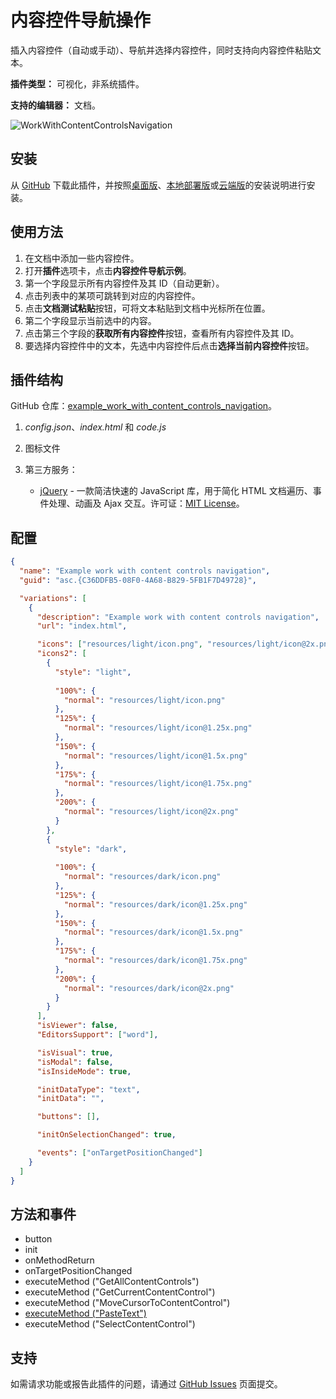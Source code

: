 # 内容控件导航操作

插入内容控件（自动或手动）、导航并选择内容控件，同时支持向内容控件粘贴文本。

**插件类型：** 可视化，非系统插件。

**支持的编辑器：** 文档。

![WorkWithContentControlsNavigation](/assets/images/plugins/gifs/work-with-content-controls-navigation.gif)

## 安装

从 [GitHub](https://github.com/ONLYOFFICE/sdkjs-plugins/tree/master/example_work_with_content_controls_navigation) 下载此插件，并按照[桌面版](../../tutorials/installing/onlyoffice-desktop-editors.md)、[本地部署版](../../tutorials/installing/onlyoffice-docs-on-premises.md)或[云端版](../../tutorials/installing/onlyoffice-cloud.md)的安装说明进行安装。

## 使用方法

1. 在文档中添加一些内容控件。  
2. 打开**插件**选项卡，点击**内容控件导航示例**。  
3. 第一个字段显示所有内容控件及其 ID（自动更新）。  
4. 点击列表中的某项可跳转到对应的内容控件。  
5. 点击**文档测试粘贴**按钮，可将文本粘贴到文档中光标所在位置。  
6. 第二个字段显示当前选中的内容。  
7. 点击第三个字段的**获取所有内容控件**按钮，查看所有内容控件及其 ID。  
8. 要选择内容控件中的文本，先选中内容控件后点击**选择当前内容控件**按钮。  

## 插件结构

GitHub 仓库：[example_work_with_content_controls_navigation](https://github.com/ONLYOFFICE/sdkjs-plugins/tree/master/example_work_with_content_controls_navigation)。

1. *config.json*、*index.html* 和 *code.js*  

2. 图标文件  

3. 第三方服务：

   - [jQuery](https://jquery.com) - 一款简洁快速的 JavaScript 库，用于简化 HTML 文档遍历、事件处理、动画及 Ajax 交互。许可证：[MIT License](https://github.com/ONLYOFFICE/sdkjs-plugins/blob/master/example_work_with_content_controls_navigation/licenses/jQuery.license)。

## 配置

``` json
{
  "name": "Example work with content controls navigation",
  "guid": "asc.{C36DDFB5-08F0-4A68-B829-5FB1F7D49728}",

  "variations": [
    {
      "description": "Example work with content controls navigation",
      "url": "index.html",

      "icons": ["resources/light/icon.png", "resources/light/icon@2x.png"],
      "icons2": [
        {
          "style": "light",
                    
          "100%": {
            "normal": "resources/light/icon.png"
          },
          "125%": {
            "normal": "resources/light/icon@1.25x.png"
          },
          "150%": {
            "normal": "resources/light/icon@1.5x.png"
          },
          "175%": {
            "normal": "resources/light/icon@1.75x.png"
          },
          "200%": {
            "normal": "resources/light/icon@2x.png"
          }
        },
        {
          "style": "dark",
                    
          "100%": {
            "normal": "resources/dark/icon.png"
          },
          "125%": {
            "normal": "resources/dark/icon@1.25x.png"
          },
          "150%": {
            "normal": "resources/dark/icon@1.5x.png"
          },
          "175%": {
            "normal": "resources/dark/icon@1.75x.png"
          },
          "200%": {
            "normal": "resources/dark/icon@2x.png"
          }
        }
      ],
      "isViewer": false,
      "EditorsSupport": ["word"],

      "isVisual": true,
      "isModal": false,
      "isInsideMode": true,

      "initDataType": "text",
      "initData": "",

      "buttons": [],

      "initOnSelectionChanged": true,

      "events": ["onTargetPositionChanged"]
    }
  ]
}
```

## 方法和事件

- button
- init
- onMethodReturn
- onTargetPositionChanged
- executeMethod ("GetAllContentControls")
- executeMethod ("GetCurrentContentControl")
- executeMethod ("MoveCursorToContentControl")
- [executeMethod ("PasteText")](/docs/plugin-and-macros/interacting-with-editors/text-document-api/Methods/PasteText.md)
- executeMethod ("SelectContentControl")

## 支持

如需请求功能或报告此插件的问题，请通过 [GitHub Issues](https://github.com/ONLYOFFICE/onlyoffice.github.io/issues) 页面提交。
